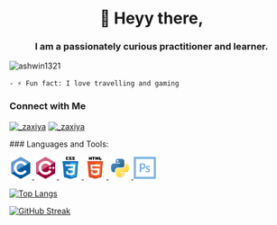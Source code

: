 <h1 align="center"> 👋 Heyy there,</h1>
<h3 align="center">I am a passionately curious practitioner and learner.</h3>
       

![ashwin1321](https://komarev.com/ghpvc/?username=ashwin1321&theme=nightowl&hide_border=true)
<!--     - 🌱 I’m currently learning React Framework<br> -->
    - ⚡ Fun fact: I love travelling and gaming
    
### Connect with Me
<p>
<a href="https://twitter.com/AshwinKhatiwad3" target="blank"><img align="center" src="https://raw.githubusercontent.com/rahuldkjain/github-profile-readme-generator/master/src/images/icons/Social/twitter.svg" alt="_zaxiya" height="30" width="40" /></a>
<a href="https://instagram.com/_ashwinn.__" target="blank"><img align="center" src="https://raw.githubusercontent.com/rahuldkjain/github-profile-readme-generator/master/src/images/icons/Social/instagram.svg" alt="_zaxiya" height="30" width="40" /></a>
</p>
 ### Languages and Tools:
<p>  
    <a href="https://www.cprogramming.com/" target="_blank"> 
        <img src="https://raw.githubusercontent.com/devicons/devicon/master/icons/c/c-original.svg" alt="c" width="40" height="40"/> 
    </a> 
    <a href="https://www.w3schools.com/cpp/" target="_blank">
        <img src="https://raw.githubusercontent.com/devicons/devicon/master/icons/cplusplus/cplusplus-original.svg" alt="cplusplus" width="40" height="40"/> 
    </a>  
    <a href="https://www.w3schools.com/css/" target="_blank"> <img src="https://raw.githubusercontent.com/devicons/devicon/master/icons/css3/css3-original-wordmark.svg"        alt="css3" width="40" height="40"/> </a>
  <a href="https://www.w3.org/html/" target="_blank"> <img src="https://raw.githubusercontent.com/devicons/devicon/master/icons/html5/html5-original-wordmark.svg" alt="html5"    width="40" height="40"/> </a>
<!--     <a href="https://developer.mozilla.org/en-US/docs/Web/JavaScript" target="_blank"> 
        <img src="https://raw.githubusercontent.com/devicons/devicon/master/icons/javascript/javascript-original.svg" alt="javascript" width="40" height="40"/> 
    </a>  -->
    <a href="https://www.python.org" target="_blank"> 
        <img src="https://raw.githubusercontent.com/devicons/devicon/master/icons/python/python-original.svg" alt="python" width="40" height="40"/> 
    </a>    
<!--     <a href="https://nodejs.org" target="_blank"> 
        <img src="https://raw.githubusercontent.com/devicons/devicon/master/icons/nodejs/nodejs-original-wordmark.svg" alt="nodejs" width="40" height="40"/> 
    </a>  -->
    <a href="https://www.photoshop.com/en" target="_blank"> 
        <img src="https://raw.githubusercontent.com/devicons/devicon/master/icons/photoshop/photoshop-line.svg" alt="photoshop" width="40" height="40"/> 
    </a> 
<!--     <a href="https://reactjs.org/" target="_blank"> 
        <img src="https://raw.githubusercontent.com/devicons/devicon/master/icons/react/react-original-wordmark.svg" alt="react" width="40" height="40"/> 
    </a>  -->
</p>

[![Top Langs](https://github-readme-stats.vercel.app/api/top-langs/?username=ashwin1321&layout=compact&theme=nightowl&hide_border=true)](https://github.com/ashwin1321/github-readme-stats)

[![GitHub Streak](http://github-readme-streak-stats.herokuapp.com?user=ashwin1321&theme=nightowl&hide_border=true)](https://git.io/streak-stats)

